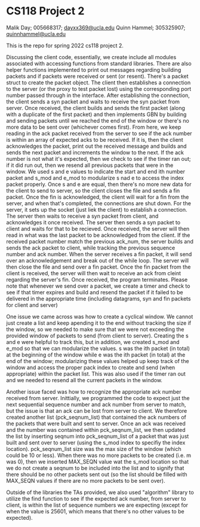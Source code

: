 # CS118 Project 2

Malik Day; 005668317; dayxx369@ucla.edu
Quinn Hammel; 305325907; quinnhammel@ucla.edu

This is the repo for spring 2022 cs118 project 2.

Discussing the client code, essentially, we create include all modules associated with accessing functions from standard libraries. There are also helper functions implemented to print out messages regarding building packets and if packets were received or sent (or resent). There's a packet struct to create the packet object. The client then establishes a connection to the server (or the proxy to test packet lost) using the corresponding port number passed through in the interface. After establishing the connection, the client sends a syn packet and waits to receive the syn packet from server. Once received, the client builds and sends the first packet (along with a duplicate of the first packet) and then implements GBN by building and sending packets until we reached the end of the window or there's no more data to be sent over (whichever comes first). From here, we keep reading in the ack packet received from the server to see if the ack number is within an array of expected acks to be received. If it is, then the client acknowledges the packet, print out the received message and builds and sends the next packet and increments the window to the next. If the ack number is not what it's expected, then we check to see if the timer ran out; if it did run out, then we resend all previous packets that were in the window. We used s and e values to indicate the start and end ith number packet and s_mod and e_mod to modularize s nad e to access the index packet properly. Once s and e are equal, then there's no more new data for the client to send to server, so the client closes the file and sends a fin packet. Once the fin is acknowledged, the client will wait for a fin from the server, and when that's completed, the connections are shut down.  For the server, it sets up the socket (just liek the client) to establish a connection. The server then waits to receive a syn packet from client, and acknowledges it once received. The server then sends a syn packet to client and waits for that to be recieved. Once received, the server will then read in what was the last packet to be acknowledged from the client. If the received packet number match the previous ack_num, the server builds and sends the ack packet to client, while tracking the previous sequence number and ack number. When the server receives a fin packet, it will send over an acknowledgement and break out of the while loop. The server will then close the file and send over a fin packet. Once the fin packet from the client is received, the server will then wait to receive an ack from cleint regarding the server's fin. Once received, the program terminates. Please note that whenever we send over a packet, we create a timer and check to see if that timer expires and build and resend the packet if it failed to be delivered in the appropriate time (including datagrams, syn and fin packets for client and server)

One issue we came across was how to create a cyclical window. We cannot just create a list and keep apending it to the end without tracking the size if the window, so we needed to make sure that we were not exceeding the provided window of packets to send (from client to server). Creating the s and e were helpful to track this, but in addition, we created s_mod and e_mod so that we can modularize the values. s was the ith packet (in total) at the beginning of the window while e was the ith packet (in total) at the end of the window; modularizing these values helped up keep track of the window and access the proper pack index to create and send (when appropriate) within the packet list. This was also used if the timer ran out and we needed to resend all the current packets in the window.

Another issue faced was how to recognize the appropriate ack number received from server. Inittially, we programmed the code to expect just the next sequential sequence number and ack number from server to match, but the issue is that an ack can be lost from server to client. We therefore created another list (pck_seqnum_list) that contained the ack numbers of the packets that were built and sent to server. Once an ack was received and the number was contained within pck_seqnum_list, we then updated the list by inserting seqnum into pck_seqnum_list of a packet that was just built and sent over to server (using the s_mod index to specifiy the index location). pck_seqnum_list size was the max size of the window (which could be 10 or less). When there was no more packets to be created (i.e. m was 0), then we inserted MAX_SEQN value wat the s_mod location so that we do not create a seqnum to be included into the list and to signify that there should be no other packets sent out (so the list should be filled with MAX_SEQN values if there are no more packets to be sent over). 

Outside of the libraries the TAs provided, we also used "algorithm" library to utilize the find function to see if the expected ack number, from server to client, is within the list of sequence numbers we are expecting (except for when the value is 25601, which means that there's no other values to be expected).
